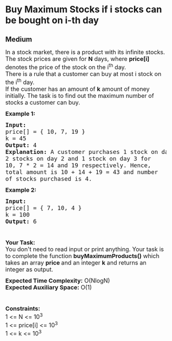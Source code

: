 # Buy Maximum Stocks if i stocks can be bought on i-th day
## Medium 
<div class="problem-statement" style="user-select: auto;">
                <p style="user-select: auto;"></p><p style="user-select: auto;"><span style="font-size: 18px; user-select: auto;">In a stock market, there is a product with its infinite stocks. The stock prices are given for&nbsp;<strong style="user-select: auto;">N</strong>&nbsp;days, where <strong style="user-select: auto;">price[i]</strong> denotes the price of the stock on the i<sup style="user-select: auto;">th</sup>&nbsp;day.<br style="user-select: auto;">
There is a rule that a customer can buy at most i stock on the i<sup style="user-select: auto;">th</sup>&nbsp;day.<br style="user-select: auto;">
If the customer has an amount of&nbsp;<strong style="user-select: auto;">k</strong>&nbsp;amount of money initially. The task is to&nbsp;find out the maximum number of stocks a customer can buy.&nbsp;</span></p>

<p style="user-select: auto;"><span style="font-size: 18px; user-select: auto;"><strong style="user-select: auto;">Example 1:</strong></span></p>

<pre style="user-select: auto;"><span style="font-size: 18px; user-select: auto;"><strong style="user-select: auto;">Input:
</strong>price[] = { 10, 7, 19 }
k = 45
<strong style="user-select: auto;">Output: </strong>4
<strong style="user-select: auto;">Explanation:</strong> A customer purchases 1 stock on day 1, 
2 stocks on day 2 and 1 stock on day 3 for 
10, 7 * 2 = 14 and 19 respectively. Hence, 
total amount is 10 + 14 + 19 = 43 and number 
of stocks purchased is 4.</span></pre>

<p style="user-select: auto;"><span style="font-size: 18px; user-select: auto;"><strong style="user-select: auto;">Example 2:</strong></span></p>

<pre style="user-select: auto;"><span style="font-size: 18px; user-select: auto;"><strong style="user-select: auto;">Input: 
</strong>price[] = { 7, 10, 4 }
k = 100
<strong style="user-select: auto;">Output: </strong>6
</span></pre>

<p style="user-select: auto;">&nbsp;</p>

<p style="user-select: auto;"><span style="font-size: 18px; user-select: auto;"><strong style="user-select: auto;">Your Task:&nbsp;&nbsp;</strong><br style="user-select: auto;">
You don't need to read input or print anything. Your task is to complete the function <strong style="user-select: auto;">buyMaximumProducts</strong><strong style="user-select: auto;">()</strong>&nbsp;which takes an array&nbsp;<strong style="user-select: auto;">price&nbsp;</strong>and an integer&nbsp;<strong style="user-select: auto;">k</strong>&nbsp;and returns an integer as output.</span></p>

<p style="user-select: auto;"><span style="font-size: 18px; user-select: auto;"><strong style="user-select: auto;">Expected Time Complexity:</strong> O(NlogN)<br style="user-select: auto;">
<strong style="user-select: auto;">Expected Auxiliary Space:</strong> O(1)</span></p>

<p style="user-select: auto;">&nbsp;</p>

<p style="user-select: auto;"><span style="font-size: 18px; user-select: auto;"><strong style="user-select: auto;">Constraints:</strong><br style="user-select: auto;">
1 &lt;= N&nbsp;&lt;= 10<sup style="user-select: auto;">3</sup><br style="user-select: auto;">
1 &lt;= price[i] &lt;= 10<sup style="user-select: auto;">3</sup><br style="user-select: auto;">
1 &lt;= k &lt;= 10<sup style="user-select: auto;">3</sup></span><br style="user-select: auto;">
&nbsp;</p>
 <p style="user-select: auto;"></p>
            </div>